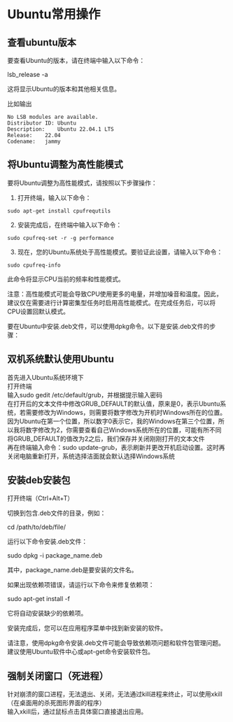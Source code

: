 # Ubuntu常用操作

## 查看ubuntu版本

要查看Ubuntu的版本，请在终端中输入以下命令：

lsb_release -a

这将显示Ubuntu的版本和其他相关信息。

比如输出
```log
No LSB modules are available.
Distributor ID:	Ubuntu
Description:	Ubuntu 22.04.1 LTS
Release:	22.04
Codename:	jammy
```

## 将Ubuntu调整为高性能模式

要将Ubuntu调整为高性能模式，请按照以下步骤操作：

1. 打开终端，输入以下命令：

```log
sudo apt-get install cpufrequtils
```

2. 安装完成后，在终端中输入以下命令：

```log
sudo cpufreq-set -r -g performance
```

3. 现在，您的Ubuntu系统处于高性能模式。要验证此设置，请输入以下命令：

```log
sudo cpufreq-info
```

此命令将显示CPU当前的频率和性能模式。

注意：高性能模式可能会导致CPU使用更多的电量，并增加噪音和温度。因此，建议仅在需要进行计算密集型任务时启用高性能模式。在完成任务后，可以将CPU设置回默认模式。

要在Ubuntu中安装.deb文件，可以使用dpkg命令。以下是安装.deb文件的步骤：

## 双机系统默认使用Ubuntu

首先进入Ubuntu系统环境下  
打开终端  
输入sudo gedit /etc/default/grub，并根据提示输入密码  
在打开后的文本文件中修改GRUB_DEFAULT的默认值，原来是0，表示Ubuntu系统，若需要修改为Windows，则需要将数字修改为开机时Windows所在的位置。因为Ubuntu在第一个位置，所以数字0表示它，我的Windows在第三个位置，所以我将数字修改为2，你需要查看自己Windows系统所在的位置，可能有所不同  
将GRUB_DEFAULT的值改为2之后，我们保存并关闭刚刚打开的文本文件  
再在终端输入命令：sudo update-grub，表示刷新并更改开机启动设置。这时再关闭电脑重新打开，系统选择洁面就会默认选择Windows系统  

## 安装deb安装包

打开终端（Ctrl+Alt+T）

切换到包含.deb文件的目录，例如：

cd /path/to/deb/file/

运行以下命令安装.deb文件：

sudo dpkg -i package_name.deb

其中，package_name.deb是要安装的文件名。

如果出现依赖项错误，请运行以下命令来修复依赖项：

sudo apt-get install -f

它将自动安装缺少的依赖项。

安装完成后，您可以在应用程序菜单中找到新安装的软件。

请注意，使用dpkg命令安装.deb文件可能会导致依赖项问题和软件包管理问题。建议使用Ubuntu软件中心或apt-get命令安装软件包。

## 强制关闭窗口（死进程）

针对崩溃的窗口进程，无法退出、关闭，无法通过kill进程来终止，可以使用xkill（在桌面用的杀死图形界面的程序）  
输入xkill后，通过鼠标点击具体窗口直接退出应用。